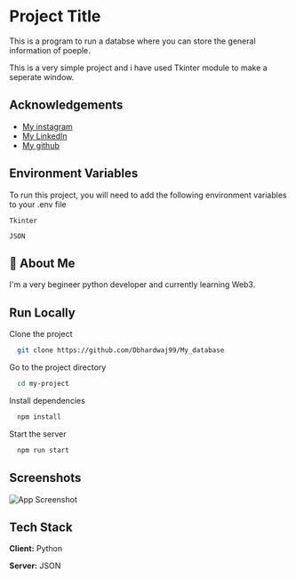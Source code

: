 
# Project Title

This is a program to run a databse where you can store the general information of poeple. 

This is a very simple project and i have used Tkinter module to make a seperate window.


## Acknowledgements

 - [My instagram](https://www.instagram.com/def___init___self/)
 - [My LinkedIn](https://www.linkedin.com/in/divyansh-bhardwaj/)
 - [My github](https://github.com/Dbhardwaj99)




## Environment Variables

To run this project, you will need to add the following environment variables to your .env file

`Tkinter`

`JSON`


## 🚀 About Me
I'm a very begineer python developer and currently learning Web3.


## Run Locally

Clone the project

```bash
  git clone https://github.com/Dbhardwaj99/My_database
```

Go to the project directory

```bash
  cd my-project
```

Install dependencies

```bash
  npm install
```

Start the server

```bash
  npm run start
```


## Screenshots

![App Screenshot](https://www.linkpicture.com/q/Screenshot-2021-11-02-at-2.38.14-PM.png)


## Tech Stack

**Client:** Python

**Server:** JSON

